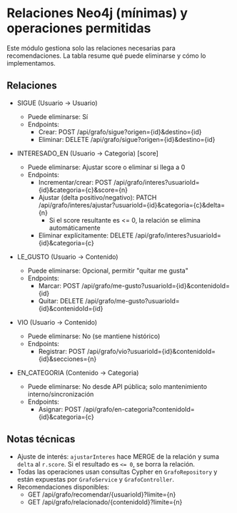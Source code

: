 # Relaciones Neo4j (mínimas) y operaciones permitidas

Este módulo gestiona solo las relaciones necesarias para recomendaciones. La tabla resume qué puede eliminarse y cómo lo implementamos.

## Relaciones

- SIGUE (Usuario -> Usuario)
  - Puede eliminarse: Sí
  - Endpoints:
    - Crear: POST /api/grafo/sigue?origen={id}&destino={id}
    - Eliminar: DELETE /api/grafo/sigue?origen={id}&destino={id}

- INTERESADO_EN (Usuario -> Categoria) [score]
  - Puede eliminarse: Ajustar score o eliminar si llega a 0
  - Endpoints:
    - Incrementar/crear: POST /api/grafo/interes?usuarioId={id}&categoria={c}&score={n}
    - Ajustar (delta positivo/negativo): PATCH /api/grafo/interes/ajustar?usuarioId={id}&categoria={c}&delta={n}
      - Si el score resultante es <= 0, la relación se elimina automáticamente
    - Eliminar explícitamente: DELETE /api/grafo/interes?usuarioId={id}&categoria={c}

- LE_GUSTO (Usuario -> Contenido)
  - Puede eliminarse: Opcional, permitir "quitar me gusta"
  - Endpoints:
    - Marcar: POST /api/grafo/me-gusto?usuarioId={id}&contenidoId={id}
    - Quitar: DELETE /api/grafo/me-gusto?usuarioId={id}&contenidoId={id}

- VIO (Usuario -> Contenido)
  - Puede eliminarse: No (se mantiene histórico)
  - Endpoints:
    - Registrar: POST /api/grafo/vio?usuarioId={id}&contenidoId={id}&secciones={n}

- EN_CATEGORIA (Contenido -> Categoria)
  - Puede eliminarse: No desde API pública; solo mantenimiento interno/sincronización
  - Endpoints:
    - Asignar: POST /api/grafo/en-categoria?contenidoId={id}&categoria={c}

## Notas técnicas

- Ajuste de interés: `ajustarInteres` hace MERGE de la relación y suma `delta` al `r.score`. Si el resultado es `<= 0`, se borra la relación.
- Todas las operaciones usan consultas Cypher en `GrafoRepository` y están expuestas por `GrafoService` y `GrafoController`.
- Recomendaciones disponibles:
  - GET /api/grafo/recomendar/{usuarioId}?limite={n}
  - GET /api/grafo/relacionado/{contenidoId}?limite={n}
